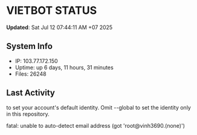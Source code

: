 # VIETBOT STATUS
**Updated**: Sat Jul 12 07:44:11 AM +07 2025

## System Info
- IP: 103.77.172.150
- Uptime: up 6 days, 11 hours, 31 minutes
- Files: 26248

## Last Activity

to set your account's default identity.
Omit --global to set the identity only in this repository.

fatal: unable to auto-detect email address (got 'root@vinh3690.(none)')
